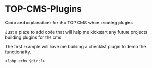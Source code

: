 TOP-CMS-Plugins
===============

Code and explanations for the TOP CMS when creating plugins

Just a place to add code that will help me kickstart any future projects building plugins for the cms

The first example will have me building a checklist plugin to demo the functionality.

````
<?php echo $dir;?>
````
